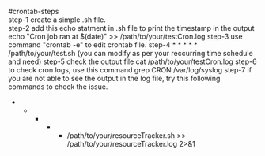 #crontab-steps
<br>step-1 create a simple .sh file.</br>
step-2 add this echo statment in .sh file to print the timestamp in the output
   echo "Cron job ran at $(date)" >> /path/to/your/testCron.log
step-3 use command "crontab -e" to edit crontab file.
step-4 * * * * * /path/to/your/test.sh (you can modify as per your reccurring time schedule and need)
step-5 check the output file cat /path/to/your/testCron.log
step-6 to check cron logs, use this command grep CRON /var/log/syslog
step-7 if you are not able to see the output in the log file, try this following commands to check the issue.
* * * * * /path/to/your/resourceTracker.sh >> /path/to/your/resourceTracker.log 2>&1
  
